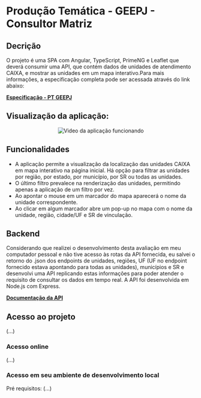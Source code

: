 # Produção Temática - GEEPJ - Consultor Matriz
## Decrição
O projeto é uma SPA com Angular, TypeScript, PrimeNG e Leaflet que deverá consumir uma API, que contém dados de unidades de atendimento CAIXA, e mostrar as unidades em um mapa interativo.Para mais informações, a especificação completa pode ser acessada através do link abaixo:

[**Especificação - PT GEEPJ**](https://github.com/alansalvaterra/PT-GEEPJ-CM/blob/main/frontend/src/assets/especificacao.pdf)


## Visualização da aplicação:

<!-- gravar gif aplicacao no final -->
<p align="center">
  <img src="./src/assets/ptgeepj.gif" alt="Video da aplicação funcionando">
</p>

## Funcionalidades
- A aplicação permite a visualização da localização das unidades CAIXA em mapa interativo na página inicial. Há opção para filtrar as unidades por região, por estado, por município, por SR ou todas as unidades.
- O último filtro prevalece na renderização das unidades, permitindo apenas a aplicação de um filtro por vez.
- Ao apontar o mouse em um marcador do mapa aparecerá o nome da unidade correspondente.
- Ao clicar em algum marcador abre um pop-up no mapa com o nome da unidade, região, cidade/UF e SR de vinculação.

## Backend
Considerando que realizei o desenvolvimento desta avaliação em meu computador pessoal e não tive acesso às rotas da API fornecida, eu salvei o retorno do .json dos endpoints de unidades, regiões, UF (UF no endpoint fornecido estava apontando para todas as unidades), municípios e SR e desenvolvi uma API replicando estas informações para poder atender o requisito de consultar os dados em tempo real. A API foi desenvolvida em Node.js com Express.

[**Documentação da API**](https://documenter.getpostman.com/view/33995178/2sA3XJk4w9#94f9d4aa-dd3f-4700-a306-f91dcda0fc76)


## Acesso ao projeto
(...)

### Acesso online
(...)

### Acesso em seu ambiente de desenvolvimento local
Pré requisitos:
(...)

